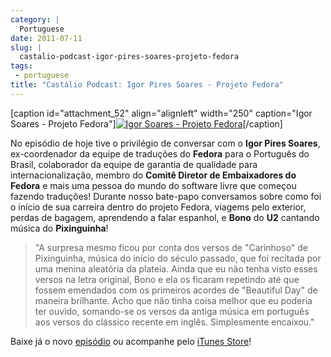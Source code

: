 ```yaml
---
category: |
  Portuguese
date: 2011-07-11
slug: |
  castalio-podcast-igor-pires-soares-projeto-fedora
tags:
 - portuguese
title: "Castálio Podcast: Igor Pires Soares - Projeto Fedora"
---
```


\[caption id="attachment_52" align="alignleft" width="250" caption="Igor
Soares - Projeto Fedora"\][![Igor Soares - Projeto
Fedora](http://www.castalio.info/wp-content/uploads/2011/07/igorsoares-250x300.png)](http://www.castalio.info/wp-content/uploads/2011/07/igorsoares.png)\[/caption\]

No episódio de hoje tive o privilégio de conversar com o **Igor Pires
Soares**, ex-coordenador da equipe de traduções do **Fedora** para o
Português do Brasil, colaborador da equipe de garantia de qualidade para
internacionalização, membro do **Comitê Diretor de Embaixadores do
Fedora** e mais uma pessoa do mundo do software livre que começou
fazendo traduções! Durante nosso bate-papo conversamos sobre como foi o
início de sua carreira dentro do projeto Fedora, viagems pelo exterior,
perdas de bagagem, aprendendo a falar espanhol, e **Bono** do **U2**
cantando música do **Pixinguinha**!

> \"A surpresa mesmo ficou por conta dos versos de "Carinhoso" de
> Pixinguinha, música do início do século passado, que foi recitada por
> uma menina aleatória da plateia. Ainda que eu não tenha visto esses
> versos na letra original, Bono e ela os ficaram repetindo até que
> fossem emendados com os primeiros acordes de "Beautiful Day" de
> maneira brilhante. Acho que não tinha coisa melhor que eu poderia ter
> ouvido, somando-se os versos da antiga música em português aos versos
> do clássico recente em inglês. Simplesmente encaixou.\"

Baixe já o novo [episódio](http://wp.me/p1mMfJ-P) ou acompanhe pelo
[iTunes
Store](http://itunes.apple.com/us/podcast/castalio-podcast/id446259197)!
